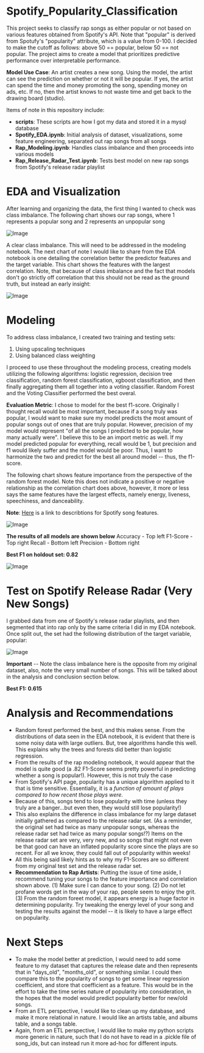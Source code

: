 # Spotify_Popularity_Classification

This project seeks to classify rap songs as either popular or not based on various features obtained from Spotify's API. Note that "popular" is derived from Spotufy's "popularity" attribute, which is a value from 0-100. I decided to make the cutoff as follows: above 50 == popular, below 50 == not popular. The project aims to create a model that prioritizes predictive performance over interpretable performance. 

**Model Use Case**: An artist creates a new song. Using the model, the artist can see the prediction on whether or not it will be popular. If yes, the artist can spend the time and money promoting the song, spending money on ads, etc. If no, then the artist knows to not waste time and get back to the drawing board (studio).

Items of note in this repository include:
  * **scripts**: These scripts are how I got my data and stored it in a mysql database
  * **Spotify_EDA.ipynb**: Initial analysis of dataset, visualizations, some feature engineering, separated out rap songs from all songs
  * **Rap_Modeling.ipynb**: Handles class imbalance and then proceeds into various models
  * **Rap_Release_Radar_Test.ipynb**: Tests best model on new rap songs from Spotify's release radar playlist

#  EDA and Visualization 

After learning and organizing the data, the first thing I wanted to check was class imbalance. The following chart shows our rap songs, where 1 represents a popular song and 2 represents an unpopular song

![Image](pics/orig_pop_count_rap.png?raw=true)

A clear class imbalance. This will need to be addressed in the modeling notebook. The next chart of note I would like to share from the EDA notebook is one detailing the correlation better the predictor features and the target variable. This chart shows the features with the largest correlation. Note, that because of class imbalance and the fact that models don't go strictly off correlation that this should not be read as the ground truth, but instead an early insight:

![Image](pics/correlation_w_popularity.png?raw=true) 

#  Modeling

To address class imbalance, I created two training and testing sets:
1. Using upscaling techniques
1. Using balanced class weighting

I proceed to use these throughout the modeling process, creating models utilizing the following algorithms: logistic regression, decision tree classification, random forest classification, xgboost classification, and then finally aggregating them all together into a voting classifier. Random Forest and the Voting Classifier performed the best overal. 

**Evaluation Metric**: I chose to model for the best f1-score. Originally I thought recall would be most important, because if a song truly was popular, I would want to make sure my model predicts the most amount of popular songs out of ones that are truly popular. However, precision of my model would represent "of all the songs I predicted to be popular, how many actually were". I believe this to be an import metric as well. If my model predicted popular for everything, recall would be 1, but precision and f1 would likely suffer and the model would be poor. Thus, I want to harmonize the two and predict for the best all around model -- thus, the f1-score. 

The following chart shows feature importance from the perspective of the random forest model. Note this does not indicate a positive or negative relationship as the correlation chart does above, however, it more or less says the same features have the largest effects, namely energy, liveness, speechiness, and danceability.

**Note**: [Here](https://developer.spotify.com/documentation/web-api/reference/tracks/get-audio-features/) is a link to describtions for Spotify song features.

![Image](pics/random_forest_feature_imp.png?raw=true)

**The results of all models are shown below**
Accuracy - Top left
F1-Score - Top right
Recall - Bottom left
Precision - Bottom right

**Best F1 on holdout set: 0.82**

![Image](pics/model_performance.png?raw=true)

#  Test on Spotify Release Radar (Very New Songs)

I grabbed data from one of Spotify's release radar playlists, and then segmented that into rap only by the same criteria I did in my EDA notebook. Once split out, the set had the following distribution of the target variable, popular:

![Image](pics/release_radar_pop_count.png?raw=true)

**Important** -- Note the class imbalance here is the opposite from my original dataset, also, note the very small number of songs. This will be talked about in the analysis and conclusion section below.

**Best F1: 0.615**

#  Analysis and Recommendations

- Random forest performed the best, and this makes sense. From the distributions of data seen in the EDA notebook, it is evident that there is some noisy data with large outliers. But, tree algorithms handle this well. This explains why the trees and forests did better than logistic regression. 
- From the results of the rap modeling notebook, it would appear that the model is quite good (a .82 F1-Score seems pretty powerful in predicting whether a song is popular!). However, this is not truly the case
- From Spotify's API page, popularity has a unique algorithm applied to it that is time sensitive. Essentially, it is a *function of amount of plays compared to how recent those plays were.*
- Because of this, songs tend to lose popularity with time (unless they truly are a banger...but even then, they would still lose popularity!)
- This also explains the difference in class imbalance for my large dataset initially gathered as compared to the release radar set. (As a reminder, the original set had twice as many unpopular songs, whereas the release radar set had twice as many popular songs!?) Items on the release radar set are very, very new, and so songs that might not even be that good can have an inflated popularity score since the plays are so recent. For all we know, they could fall out of popularity within weeks! 
- All this being said likely hints as to why my F1-Scores are so different from my original test set and the release radar set.
- **Recommendation to Rap Artists**: Putting the issue of time aside, I recommend tuning your songs to the feature importance and correlation shown above. (1) Make sure I can dance to your song. (2) Do not let profane words get in the way of your rap, people seem to enjoy the grit. (3) From the random foreet model, it appears energy is a huge factor in determining popularity. Try tweaking the energy level of your song and testing the results against the model -- it is likely to have a large effect on popularity.

#  Next Steps

- To make the model better at prediction, I would need to add some feature to my dataset that captures the release date and then represents that in "days_old", "months_old", or something similar. I could then compare this to the popularity of songs to get some linear regression coefficient, and store that coefficient as a feature. This would be in the effort to take the time series nature of popularity into consideration, in the hopes that the model would predict popularity better for new/old songs.
- From an ETL perspective, I would like to clean up my database, and make it more relational in nature. I would like an artists table, and albums table, and a songs table.
- Again, from an ETL perspective, I would like to make my python scripts more generic in nature, such that I do not have to read in a .pickle file of song_ids, but can instead run it more ad-hoc for different inputs.






